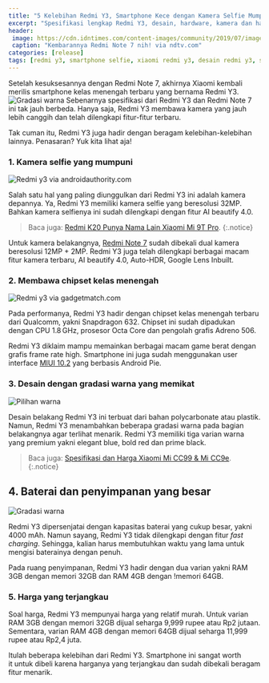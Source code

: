 ```yaml
---
title: "5 Kelebihan Redmi Y3, Smartphone Kece dengan Kamera Selfie Mumpuni"
excerpt: "Spesifikasi lengkap Redmi Y3, desain, hardware, kamera dan harga ponsel cerdas terbaru dari Xiaomi"
header:
 image: https://cdn.idntimes.com/content-images/community/2019/07/images-2-bf5a4a28f1ed4b1b9d8deb89af914f23.jpeg
 caption: "Kembarannya Redmi Note 7 nih! via ndtv.com"
categories: [release]
tags: [redmi y3, smartphone selfie, xiaomi redmi y3, desain redmi y3, spesifikasi redmi y3]
---
```


Setelah kesuksesannya dengan Redmi Note 7, akhirnya Xiaomi kembali merilis smartphone kelas menengah terbaru yang bernama Redmi Y3.![Gradasi warna](https://cdn.idntimes.com/content-images/post/20190704/redmi-y3-a-14ef7bfe0e71886ee73e5f44d4d04949.jpg) Sebenarnya spesifikasi dari Redmi Y3 dan Redmi Note 7 ini tak jauh berbeda. Hanya saja, Redmi Y3 membawa kamera yang jauh lebih canggih dan telah dilengkapi fitur-fitur terbaru.

Tak cuman itu, Redmi Y3 juga hadir dengan beragam kelebihan-kelebihan lainnya. Penasaran? Yuk kita lihat aja!

### 1. Kamera selfie yang mumpuni

![Redmi y3 via androidauthority.com](https://cdn.idntimes.com/content-images/community/2019/07/redmi-y3-e-768x432-58feae587675d7b3b60b3d747c88ac5c.jpg)

Salah satu hal yang paling diunggulkan dari Redmi Y3 ini adalah kamera depannya. Ya, Redmi Y3 memiliki kamera selfie yang beresolusi 32MP. Bahkan kamera selfienya ini sudah dilengkapi dengan fitur AI beautify 4.0.

> Baca juga: [Redmi K20 Punya Nama Lain Xiaomi Mi 9T Pro](https://mi.knoacc.org/redmi-k20-pro-dirilis-sebagai-mi-9t-di-pasar-global).
{:.notice}

Untuk kamera belakangnya, [Redmi Note 7](https://mi.knoacc.org/xiaomi-rilis-redmi-7-atau-redmi-pro-2) sudah dibekali dual kamera beresolusi 12MP + 2MP. Redmi Y3 juga telah dilengkapi berbagai macam fitur kamera terbaru, AI beautify 4.0, Auto-HDR, Google Lens Inbuilt.

### 2. Membawa chipset kelas menengah

![Redmi y3 via gadgetmatch.com](https://cdn.idntimes.com/content-images/post/20190704/redmi-y3-cc599ceb3d0d639f5de5600bf87a6b78.jpg)

Pada performanya, Redmi Y3 hadir dengan chipset kelas menengah terbaru dari Qualcomm, yakni Snapdragon 632. Chipset ini sudah dipadukan dengan CPU 1.8 GHz, prosesor Octa Core dan pengolah grafis Adreno 506.

Redmi Y3 diklaim mampu memainkan berbagai macam game berat dengan grafis frame rate high. Smartphone ini juga sudah menggunakan user interface [MIUI 10.2](https://mi.knoacc.org/update-terbaru-MIUI-10-stabil) yang berbasis Android Pie.

### 3. Desain dengan gradasi warna yang memikat

![Pilihan warna](https://cdn.idntimes.com/content-images/community/2019/07/images-4-ce19ba6330cbdf775d1053db90a3d9da.jpeg)

Desain belakang Redmi Y3 ini terbuat dari bahan polycarbonate atau plastik. Namun, Redmi Y3 menambahkan beberapa gradasi warna pada bagian belakangnya agar terlihat menarik. Redmi Y3 memiliki tiga varian warna yang premium yakni elegant blue, bold red dan prime black.

> Baca juga: [Spesifikasi dan Harga Xiaomi Mi CC99 & Mi CC9e](https://mi.knoacc.org/xiaomi-mi-cc9-dan-mk-cc9e-resmi-rilis).
{:.notice}

## 4. Baterai dan penyimpanan yang besar

![Gradasi warna](https://cdn.idntimes.com/content-images/post/20190704/redmi-y3-a-14ef7bfe0e71886ee73e5f44d4d04949.jpg)

Redmi Y3 dipersenjatai dengan kapasitas baterai yang cukup besar, yakni 4000 mAh. Namun sayang, Redmi Y3 tidak dilengkapi dengan fitur _fast charging_. Sehingga, kalian harus membutuhkan waktu yang lama untuk mengisi baterainya dengan penuh.

Pada ruang penyimpanan, Redmi Y3 hadir dengan dua varian yakni RAM 3GB dengan memori 32GB dan RAM 4GB dengan !memori 64GB.

### 5. Harga yang terjangkau

Soal harga, Redmi Y3 mempunyai harga yang relatif murah. Untuk varian RAM 3GB dengan memori 32GB dijual seharga 9,999 rupee atau Rp2 jutaan. Sementara, varian RAM 4GB dengan memori 64GB dijual seharga 11,999 rupee atau Rp2,4 juta.

Itulah beberapa kelebihan dari Redmi Y3. Smartphone ini sangat worth it untuk dibeli karena harganya yang terjangkau dan sudah dibekali beragam fitur menarik.
